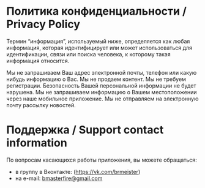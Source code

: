 # Политика конфиденциальности / Privacy Policy

Термин “информация”, используемый ниже, определяется как любая информация, которая идентифицирует или может использоваться для идентификации, связи или поиска человека, к которому такая информация относится.

Мы не запрашиваем Ваш адрес электронной почты, телефон или какую нибудь информацию о Вас.
Мы не продаем контент.
Мы не требуем регистрации.
Безопасность Вашей персональной информации не будет нарушена.
Мы не запрашиваем информацию о Вашем местоположении через наше мобильное приложение.
Мы не отправляем на электронную почту рассылку новостей.


# Поддержка / Support contact information 

По вопросам касающихся работы приложения, вы можете обращаться: 
- в группу в Вконтакте: (https://vk.com/brmeister)
- на e-mail: bmasterfire@gmail.com
